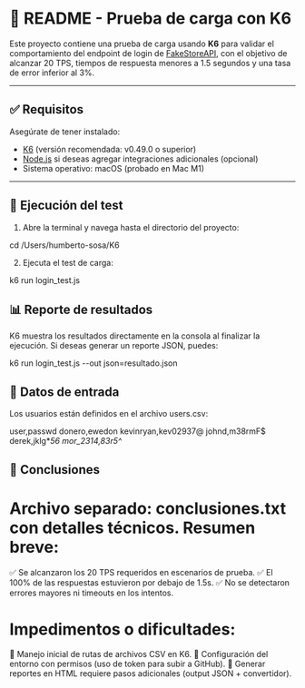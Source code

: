 # 📄 README - Prueba de carga con K6

Este proyecto contiene una prueba de carga usando **K6** para validar el comportamiento del endpoint de login de [FakeStoreAPI](https://fakestoreapi.com/auth/login), con el objetivo de alcanzar 20 TPS, tiempos de respuesta menores a 1.5 segundos y una tasa de error inferior al 3%.

---

## ✅ Requisitos

Asegúrate de tener instalado:

- [K6](https://k6.io/docs/getting-started/installation/) (versión recomendada: v0.49.0 o superior)
- [Node.js](https://nodejs.org/) si deseas agregar integraciones adicionales (opcional)
- Sistema operativo: macOS (probado en Mac M1)


---

## 🚀 Ejecución del test

1. Abre la terminal y navega hasta el directorio del proyecto:

  cd /Users/humberto-sosa/K6

2. Ejecuta el test de carga:

  k6 run login_test.js


## 📊 Reporte de resultados

K6 muestra los resultados directamente en la consola al finalizar la ejecución. Si deseas generar un reporte JSON, puedes:

  k6 run login_test.js --out json=resultado.json


## 📌 Datos de entrada

Los usuarios están definidos en el archivo users.csv:

user,passwd
donero,ewedon
kevinryan,kev02937@
johnd,m38rmF$
derek,jklg*_56
mor_2314,83r5^_


## 🧪 Conclusiones

 # Archivo separado: conclusiones.txt con detalles técnicos. Resumen breve:

  ✅ Se alcanzaron los 20 TPS requeridos en escenarios de prueba.
  ✅ El 100% de las respuestas estuvieron por debajo de 1.5s.
  ✅ No se detectaron errores mayores ni timeouts en los intentos.

# Impedimentos o dificultades:
  🧩 Manejo inicial de rutas de archivos CSV en K6.
  🔐 Configuración del entorno con permisos (uso de token para subir a GitHub).
  📂 Generar reportes en HTML requiere pasos adicionales (output JSON + convertidor).
